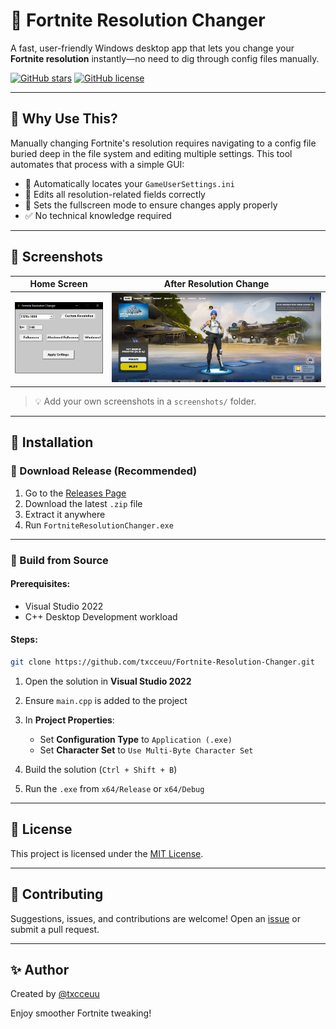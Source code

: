 # 🎯 Fortnite Resolution Changer

A fast, user-friendly Windows desktop app that lets you change your **Fortnite resolution** instantly—no need to dig through config files manually.

[![GitHub stars](https://img.shields.io/github/stars/txcceuu/Fortnite-Resolution-Changer?style=social)](https://github.com/txcceuu/Fortnite-Resolution-Changer/stargazers)
[![GitHub license](https://img.shields.io/github/license/txcceuu/Fortnite-Resolution-Changer)](LICENSE)

---

## 🚀 Why Use This?

Manually changing Fortnite's resolution requires navigating to a config file buried deep in the file system and editing multiple settings.
This tool automates that process with a simple GUI:

* 🔎 Automatically locates your `GameUserSettings.ini`
* 📝 Edits all resolution-related fields correctly
* 🧼 Sets the fullscreen mode to ensure changes apply properly
* ✅ No technical knowledge required

---

## 📸 Screenshots

| Home Screen                      | After Resolution Change             |
| -------------------------------- | ----------------------------------- |
| ![Main](screenshots/main-ui.png) | ![Success](screenshots/success.png) |

> 💡 Add your own screenshots in a `screenshots/` folder.

---

## 📅 Installation

### 🔹 Download Release (Recommended)

1. Go to the [Releases Page](https://github.com/txcceuu/Fortnite-Resolution-Changer/releases)
2. Download the latest `.zip` file
3. Extract it anywhere
4. Run `FortniteResolutionChanger.exe`


---

### 🔧 Build from Source

#### Prerequisites:

* Visual Studio 2022
* C++ Desktop Development workload

#### Steps:

```bash
git clone https://github.com/txcceuu/Fortnite-Resolution-Changer.git
```

1. Open the solution in **Visual Studio 2022**
2. Ensure `main.cpp` is added to the project
3. In **Project Properties**:

   * Set **Configuration Type** to `Application (.exe)`
   * Set **Character Set** to `Use Multi-Byte Character Set`
4. Build the solution (`Ctrl + Shift + B`)
5. Run the `.exe` from `x64/Release` or `x64/Debug`

---

## 📝 License

This project is licensed under the [MIT License](LICENSE).

---

## 🤝 Contributing

Suggestions, issues, and contributions are welcome!
Open an [issue](https://github.com/txcceuu/Fortnite-Resolution-Changer/issues) or submit a pull request.

---

## ✨ Author

Created by [@txcceuu](https://github.com/txcceuu)

Enjoy smoother Fortnite tweaking!
